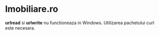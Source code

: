 # Imobiliare.ro

**urlread** si **urlwrite** nu functioneaza in Windows. Utilizarea pachetului curl este necesara. 